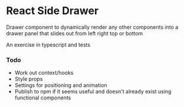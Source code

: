 # React Side Drawer

Drawer component to dynamically render any other components into a drawer panel that slides out from left right top or bottom

An exercise in typescript and tests

### Todo

- Work out context/hooks
- Style props
- Settings for positioning and animation
- Publish to npm if it seems useful and doesn't already exist using functional components
